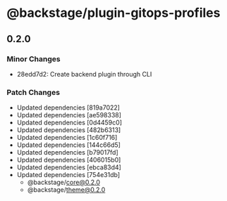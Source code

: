 # @backstage/plugin-gitops-profiles

## 0.2.0
### Minor Changes

- 28edd7d2: Create backend plugin through CLI

### Patch Changes

- Updated dependencies [819a7022]
- Updated dependencies [ae598338]
- Updated dependencies [0d4459c0]
- Updated dependencies [482b6313]
- Updated dependencies [1c60f716]
- Updated dependencies [144c66d5]
- Updated dependencies [b79017fd]
- Updated dependencies [406015b0]
- Updated dependencies [ebca83d4]
- Updated dependencies [754e31db]
  - @backstage/core@0.2.0
  - @backstage/theme@0.2.0
